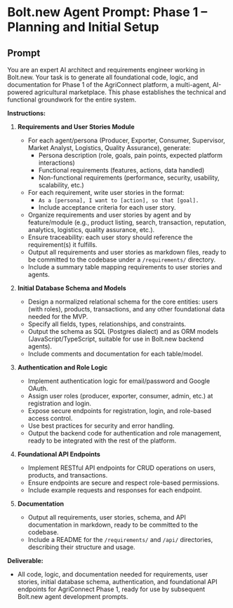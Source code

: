 # Bolt.new Agent Prompt: Phase 1 – Planning and Initial Setup

## Prompt

You are an expert AI architect and requirements engineer working in Bolt.new. Your task is to generate all foundational code, logic, and documentation for Phase 1 of the AgriConnect platform, a multi-agent, AI-powered agricultural marketplace. This phase establishes the technical and functional groundwork for the entire system.

**Instructions:**

1. **Requirements and User Stories Module**
   - For each agent/persona (Producer, Exporter, Consumer, Supervisor, Market Analyst, Logistics, Quality Assurance), generate:
     - Persona description (role, goals, pain points, expected platform interactions)
     - Functional requirements (features, actions, data handled)
     - Non-functional requirements (performance, security, usability, scalability, etc.)
   - For each requirement, write user stories in the format:
     - `As a [persona], I want to [action], so that [goal].`
     - Include acceptance criteria for each user story.
   - Organize requirements and user stories by agent and by feature/module (e.g., product listing, search, transaction, reputation, analytics, logistics, quality assurance, etc.).
   - Ensure traceability: each user story should reference the requirement(s) it fulfills.
   - Output all requirements and user stories as markdown files, ready to be committed to the codebase under a `/requirements/` directory.
   - Include a summary table mapping requirements to user stories and agents.

2. **Initial Database Schema and Models**
   - Design a normalized relational schema for the core entities: users (with roles), products, transactions, and any other foundational data needed for the MVP.
   - Specify all fields, types, relationships, and constraints.
   - Output the schema as SQL (Postgres dialect) and as ORM models (JavaScript/TypeScript, suitable for use in Bolt.new backend agents).
   - Include comments and documentation for each table/model.

3. **Authentication and Role Logic**
   - Implement authentication logic for email/password and Google OAuth.
   - Assign user roles (producer, exporter, consumer, admin, etc.) at registration and login.
   - Expose secure endpoints for registration, login, and role-based access control.
   - Use best practices for security and error handling.
   - Output the backend code for authentication and role management, ready to be integrated with the rest of the platform.

4. **Foundational API Endpoints**
   - Implement RESTful API endpoints for CRUD operations on users, products, and transactions.
   - Ensure endpoints are secure and respect role-based permissions.
   - Include example requests and responses for each endpoint.

5. **Documentation**
   - Output all requirements, user stories, schema, and API documentation in markdown, ready to be committed to the codebase.
   - Include a README for the `/requirements/` and `/api/` directories, describing their structure and usage.

**Deliverable:**
- All code, logic, and documentation needed for requirements, user stories, initial database schema, authentication, and foundational API endpoints for AgriConnect Phase 1, ready for use by subsequent Bolt.new agent development prompts. 